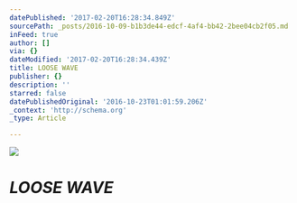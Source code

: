 ```yaml
---
datePublished: '2017-02-20T16:28:34.849Z'
sourcePath: _posts/2016-10-09-b1b3de44-edcf-4af4-bb42-2bee04cb2f05.md
inFeed: true
author: []
via: {}
dateModified: '2017-02-20T16:28:34.439Z'
title: LOOSE WAVE
publisher: {}
description: ''
starred: false
datePublishedOriginal: '2016-10-23T01:01:59.206Z'
_context: 'http://schema.org'
_type: Article

---
```

![](https://the-grid-user-content.s3-us-west-2.amazonaws.com/495aad28-a282-4c5d-b666-5ee965567781.jpg)

# _**LOOSE WAVE**_